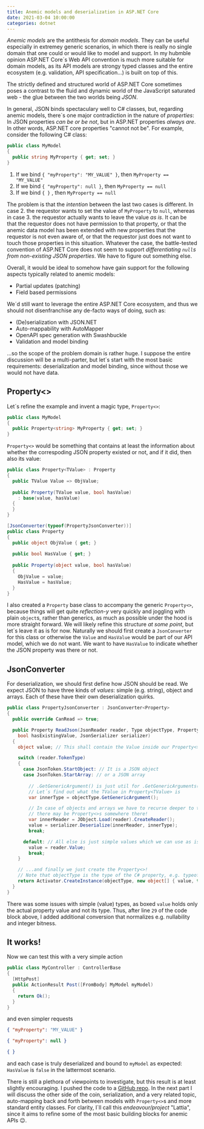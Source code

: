 ```yaml
---
title: Anemic models and deserialization in ASP.NET Core
date: 2021-03-04 10:00:00
categories: dotnet
---
```


<i>Anemic models</i> are the antithesis for <i>domain models</i>. They can be useful especially in extremey generic scenarios, in which there is really no single domain that one could or would like to model and support. In my hubmble opinion ASP.NET Core´s Web API convention is much more suitable for domain models, as its API models are strongy typed classes and the entire ecosystem (e.g. validation, API specification...) is built on top of this.

The strictly defined and structured world of ASP.NET Core sometimes poses a contrast to the fluid and dynamic world of the JavaScript saturated web - the glue between the two worlds being <i>JSON</i>.

In general, JSON binds spectaculary well to C# classes, but, regarding anemic models, there´s one major contradiction in the nature of <i>properties</i>: In JSON properties <i>can be or be not</i>, but in ASP.NET properties <i>always are</i>. In other words, ASP.NET core properties "cannot not be". For example, consider the following C# class:

```csharp
public class MyModel
{
  public string MyProperty { get; set; }
}
```

1) If we bind `{ "myProperty": "MY_VALUE" }`, then `MyProperty == "MY_VALUE"`
2) If we bind `{ "myProperty": null }`, then `MyProperty == null`
3) If we bind `{ }` , then `MyProperty == null`

The problem is that the <i>intention</i> between the last two cases is different. In case 2. the requestor wants to set the value of `MyProperty` to `null`, whereas in case 3. the requestor actually wants to leave the value <i>as is</i>. It can be that the requestor does not have permission to that property, or that the anemic data model has been extended with new properties that the requestor is not even aware of, or that the requestor just does not want to touch those properties in this situation. Whatever the case, the battle-tested convention of ASP.NET Core does not seem to support <i>differentiating `null`s from non-existing JSON properties</i>. We have to figure out something else.

Overall, it would be ideal to somehow have gain support for the following aspects typically related to anemic models:
* Partial updates (patching)
* Field based permissions

We´d still want to leverage the entire ASP.NET Core ecosystem, and thus we should not disenfranchise any de-facto ways of doing, such as:
* (De)serialization with JSON.NET
* Auto-mappability with AutoMapper
* OpenAPI spec generation with Swashbuckle
* Validation and model binding

...so the scope of the problem domain is rather huge. I suppose the entire discussion will be a multi-parter, but let´s start with the most basic requirements: deserialization and model binding, since without those we would not have data.

## Property<>

Let´s refine the example and invent a magic type, `Property<>`:

```c#
public class MyModel
{
  public Property<string> MyProperty { get; set; }
}
```

`Property<>` would be something that contains at least the information about whether the correspoding JSON property existed or not, and if it did, then also its value:

```c#
public class Property<TValue> : Property
{
  public TValue Value => ObjValue;
  
  public Property(TValue value, bool hasValue)
    : base(value, hasValue)
  {
  }
}

[JsonConverter(typeof(PropertyJsonConverter))]
public class Property
{
  public object ObjValue { get; }
  
  public bool HasValue { get; }
  
  public Property(object value, bool hasValue)
  {
    ObjValue = value;
    HasValue = hasValue;
  }
}
```

I also created a `Property` base class to accompany the generic `Property<>`, because things will get quite <i>reflection-y</i> very quickly and joggling with plain `object`s, rather than generics, as much as possible under the hood is more straight forward. We will likely refine this structure <i>at some point</i>, but let´s leave it as is for now. Naturally we should first create a `JsonConverter` for this class or otherwise the `Value` and `HasValue` would be part of our API model, which we do not want. We want to have `HasValue` to indicate whether the JSON property was there or not.

## JsonConverter

For deserialization, we should first define how JSON should be read. We expect JSON to have three kinds of <i>values</i>: simple (e.g. string), object and arrays. Each of these have their own deserialization quirks.

```csharp
public class PropertyJsonConverter : JsonConverter<Property>
{
  public override CanRead => true;

  public Property ReadJson(JsonReader reader, Type objectType, Property existingValue,
    bool hasExistingValue, JsonSerializer serializer)
  {
    object value; // This shall contain the Value inside our Property<>, e.g. "myString"

    switch (reader.TokenType)
    {
      case JsonToken.StartObject: // It is a JSON object
      case JsonToken.StartArray: // or a JSON array
        
        // .GetGenericArgument() is just util for .GetGenericArguments()[0].
        // Let´s find out what the TValue in Property<TValue> is
        var innerType = objectType.GetGenericArgument();

        // In case of objects and arrays we have to recurse deeper to the hierarchy, as
        // there may be Property<>s somewhere there!
        var innerReader = JObject.Load(reader).CreateReader();
        value = serializer.Deserialize(innerReader, innerType);
        break;

      default: // All else is just simple values which we can use as is
        value = reader.Value;
        break;
    }

    // ...and finally we just create the Property<>!
    // Note that objectType is the type of the C# property, e.g. typeof(Property<MyString>)
    return Activator.CreateInstance(objectType, new object[] { value, true }) as Property;
  }
}
```

There was some issues with simple (value) types, as boxed `value` holds only the actual property value and not its type. Thus, after line `29` of the code block above, I added additional conversion that normalizes e.g. nullability and integer bitness.

## It works!

Now we can test this with a very simple action

```csharp
public class MyController : ControllerBase
{
  [HttpPost]
  public ActionResult Post([FromBody] MyModel myModel)
  {
    return Ok();
  }
}
```
and even simpler requests
```json
{ "myProperty": "MY_VALUE" }
```
```json
{ "myProperty": null }
```
```json
{ }
```
and each case is truly deserialized and bound to `myModel` as expected: `HasValue` is `false` in the lattermost scenario.

There is still a plethora of viewpoints to investigate, but this result is at least slightly encouraging. I pushed the code to a [GitHub repo](https://github.com/iotalambda/Lattia). In the next part I will discuss the other side of the coin, serialization, and a very related topic, auto-mapping back and forth between models with `Property<>`s and more standard entity classes. For clarity, I´ll call this <i>endeavour/project</i> "Lattia", since it aims to refine some of the most basic building blocks for anemic APIs 😉.